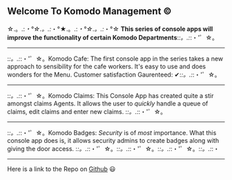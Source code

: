 ## Welcome To Komodo Management ©
☆.。.:*・°☆.。.:*・°★.。.:*・°☆.。.:*・°☆
**This series of console apps will improve the functionality of certain Komodo Departments**:*:。.:*:・'゜☆。
******
:*:。.:*:・'゜☆。Komodo Cafe: The first console app in the series takes a new approach to sensibility for the cafe workers.  It's easy to use and does wonders for the Menu.   Customer satisfaction Gaurenteed: ✔:*:。.:*:・'゜☆。
**********************
:*:。.:*:・'゜☆。Komodo Claims: This Console App has created quite a stir amongst claims Agents.  It allows the user to _quickly_ handle a queue of claims, edit claims and enter new claims.  :*:。.:*:・'゜☆。
********
:*:。.:*:・'゜☆。Komodo Badges: _Security_ is of _most_ importance.  What this console app does is, it allows security admins to  create badges along with giving the door access. :*:。.:*:・'゜☆。:*:。.:*:・'゜☆。:*:。.:*:・'゜☆。:*:。.:*:・
***

Here is a link to the Repo on [Github](https://github.com/bmcdougalle/GoldBadgeFinalChalleneges-KomodoProjects "Komodo Management System") 😃




